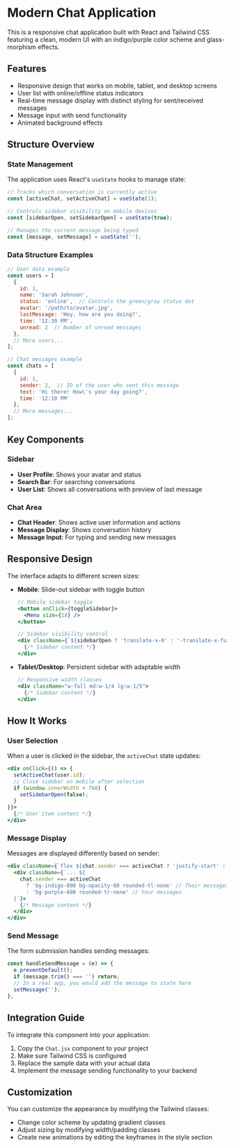 # Modern Chat Application

This is a responsive chat application built with React and Tailwind CSS featuring a clean, modern UI with an indigo/purple color scheme and glass-morphism effects.

## Features

- Responsive design that works on mobile, tablet, and desktop screens
- User list with online/offline status indicators
- Real-time message display with distinct styling for sent/received messages
- Message input with send functionality
- Animated background effects

## Structure Overview

### State Management

The application uses React's `useState` hooks to manage state:

```jsx
// Tracks which conversation is currently active
const [activeChat, setActiveChat] = useState(1);

// Controls sidebar visibility on mobile devices
const [sidebarOpen, setSidebarOpen] = useState(true);

// Manages the current message being typed
const [message, setMessage] = useState('');
```

### Data Structure Examples

```jsx
// User data example
const users = [
  { 
    id: 1, 
    name: 'Sarah Johnson', 
    status: 'online',  // Controls the green/gray status dot
    avatar: '/path/to/avatar.jpg', 
    lastMessage: 'Hey, how are you doing?', 
    time: '12:30 PM', 
    unread: 2  // Number of unread messages
  },
  // More users...
];

// Chat messages example
const chats = [
  { 
    id: 1, 
    sender: 2,  // ID of the user who sent this message
    text: 'Hi there! How\'s your day going?', 
    time: '12:10 PM' 
  },
  // More messages...
];
```

## Key Components

### Sidebar
- **User Profile**: Shows your avatar and status
- **Search Bar**: For searching conversations
- **User List**: Shows all conversations with preview of last message

### Chat Area
- **Chat Header**: Shows active user information and actions
- **Message Display**: Shows conversation history
- **Message Input**: For typing and sending new messages

## Responsive Design

The interface adapts to different screen sizes:

- **Mobile**: Slide-out sidebar with toggle button
  ```jsx
  // Mobile sidebar toggle
  <button onClick={toggleSidebar}>
    <Menu size={18} />
  </button>
  
  // Sidebar visibility control
  <div className={`${sidebarOpen ? 'translate-x-0' : '-translate-x-full'} md:translate-x-0`}>
    {/* Sidebar content */}
  </div>
  ```

- **Tablet/Desktop**: Persistent sidebar with adaptable width
  ```jsx
  // Responsive width classes
  <div className="w-full md:w-1/4 lg:w-1/5">
    {/* Sidebar content */}
  </div>
  ```

## How It Works

### User Selection
When a user is clicked in the sidebar, the `activeChat` state updates:

```jsx
<div onClick={() => {
  setActiveChat(user.id);
  // Close sidebar on mobile after selection
  if (window.innerWidth < 768) {
    setSidebarOpen(false);
  }
}}>
  {/* User item content */}
</div>
```

### Message Display
Messages are displayed differently based on sender:

```jsx
<div className={`flex ${chat.sender === activeChat ? 'justify-start' : 'justify-end'}`}>
  <div className={`... ${
    chat.sender === activeChat 
      ? 'bg-indigo-800 bg-opacity-60 rounded-tl-none' // Their messages 
      : 'bg-purple-600 rounded-tr-none' // Your messages
  }`}>
    {/* Message content */}
  </div>
</div>
```

### Send Message
The form submission handles sending messages:

```jsx
const handleSendMessage = (e) => {
  e.preventDefault();
  if (message.trim() === '') return;
  // In a real app, you would add the message to state here
  setMessage('');
};
```

## Integration Guide

To integrate this component into your application:

1. Copy the `Chat.jsx` component to your project
2. Make sure Tailwind CSS is configured
3. Replace the sample data with your actual data
4. Implement the message sending functionality to your backend

## Customization

You can customize the appearance by modifying the Tailwind classes:

- Change color scheme by updating gradient classes
- Adjust sizing by modifying width/padding classes
- Create new animations by editing the keyframes in the style section